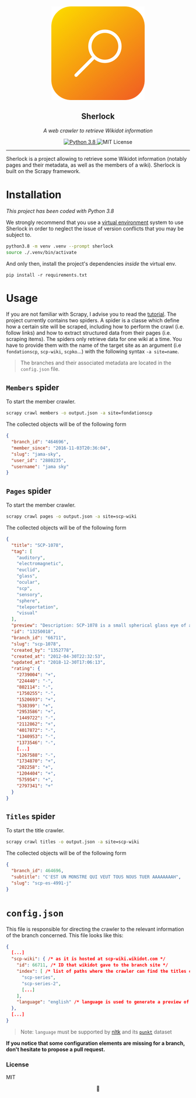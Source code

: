 <p align="center">
   <img src="https://raw.githubusercontent.com/foundation-int-tech-team/sherlock/master/media/search.png" />
</p>

<h2 align="center">Sherlock</h2>

<p align="center">
    <em>A web crawler to retrieve Wikidot information</em>
</p>

<p align="center">
    <a href="https://www.python.org/">
      <img alt="Python 3.8" src="https://img.shields.io/badge/Made%20with-Python%203.8-1f425f.svg">
    </a>
    <img alt="MIT License" src="https://img.shields.io/badge/License-MIT-yellow.svg">
</p>

---

Sherlock is a project allowing to retrieve some Wikidot information (notably pages and their metadata, as well as the members of a wiki). Sherlock is built on the Scrapy framework.

# Installation

_This project has been coded with Python 3.8_

We strongly recommend that you use a [virtual environment](https://docs.python.org/3/tutorial/venv.html) system to use Sherlock in order to neglect the issue of version conflicts that you may be subject to.

```sh
python3.8 -m venv .venv --prompt sherlock
source ./.venv/bin/activate
```

And only then, install the project's dependencies _inside_ the virtual env.

```
pip install -r requirements.txt
```

# Usage

If you are not familiar with Scrapy, I advise you to read the [tutorial](https://docs.scrapy.org/en/latest/intro/tutorial.html).
The project currently contains two spiders. A spider is a classe which define how a certain site will be scraped, including how to perform the crawl (i.e. follow links) and how to extract structured data from their pages (i.e. scraping items).
The spiders only retrieve data for one wiki at a time. You have to provide them with the name of the target site as an argument (i.e `fondationscp`, `scp-wiki`, `scpko`...) with the following syntax `-a site=name`.

> The branches and their associated metadata are located in the `config.json` file.

## `Members` spider

To start the member crawler.

```sh
scrapy crawl members -o output.json -a site=fondationscp
```

The collected objects will be of the following form

```json
{
  "branch_id": "464696",
  "member_since": "2016-11-03T20:36:04",
  "slug": "jama-sky",
  "user_id": "2880235",
  "username": "jama sky"
}
```

## `Pages` spider

To start the member crawler.

```sh
scrapy crawl pages -o output.json -a site=scp-wiki
```

The collected objects will be of the following form

```json
{
  "title": "SCP-1078",
  "tag": [
    "auditory",
    "electromagnetic",
    "euclid",
    "glass",
    "ocular",
    "scp",
    "sensory",
    "sphere",
    "teleportation",
    "visual"
  ],
  "preview": "Description: SCP-1078 is a small spherical glass eye of a form consistent with late 19th-century German glassblowing techniques. Shavings have confirmed the material to be high-quality blown glass, although no sample has been retrieved from a depth of greater than █.██mm.",
  "id": "13250018",
  "branch_id": "66711",
  "slug": "scp-1078",
  "created_by": "1352778",
  "created_at": "2012-04-30T22:32:53",
  "updated_at": "2018-12-30T17:06:13",
  "rating": {
    "2739004": "+",
    "224440": "-",
    "802114": "-",
    "1750255": "-",
    "1520693": "+",
    "538399": "+",
    "2953586": "+",
    "1449722": "-",
    "2112862": "+",
    "4017872": "-",
    "1340953": "-",
    "1373546": "-",
    [...]
    "1267588": "-",
    "1734870": "+",
    "202258": "+",
    "1204404": "+",
    "575954": "+",
    "2797341": "+"
  }
}
```

## `Titles` spider

To start the title crawler.

```sh
scrapy crawl titles -o output.json -a site=scp-wiki
```

The collected objects will be of the following form

```json
{
  "branch_id": 464696,
  "subtitle": "C'EST UN MONSTRE QUI VEUT TOUS NOUS TUER AAAAAAAAH",
  "slug": "scp-es-4991-j"
}
```

# `config.json`

This file is responsible for directing the crawler to the relevant information of the branch concerned. This file looks like this:

```json
{
  [...]
  "scp-wiki": { /* as it is hosted at scp-wiki.wikidot.com */
    "id": 66711, /* ID that wikidot gave to the branch site */
    "index": [ /* list of paths where the crawler can find the titles of the different SCP */
      "scp-series",
      "scp-series-2",
      [...]
    ],
    "language": "english" /* language is used to generate a preview of the page */
  },
  [...]
}
```

> Note: `language` must be supported by [nltk](https://github.com/nltk/nltk) and its [`punkt`](https://github.com/nltk/nltk_data/blob/gh-pages/packages/tokenizers/punkt.xml) dataset

**If you notice that some configuration elements are missing for a branch, don't hesitate to propose a pull request.**

### License

MIT

<p align="center">🎩</p>
